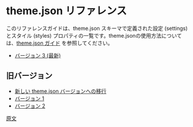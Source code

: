 <!-- 
# Theme.json Reference
 -->
# theme.json リファレンス

<!-- 
This reference guide lists the settings and style properties defined in the theme.json schema. See the [theme.json how to guide](/docs/how-to-guides/themes/global-settings-and-styles.md) for examples and guide on how to use the theme.json file in your theme.
 -->
このリファレンスガイドは、theme.json スキーマで定義された設定 (settings) とスタイル (styles) プロパティの一覧です。theme.jsonの使用方法については、[theme.json ガイド](https://ja.wordpress.org/team/handbook/block-editor/how-to-guides/themes/global-settings-and-styles) を参照してください。

<!-- 
-   [Version 3 (latest)](/docs/reference-guides/theme-json-reference/theme-json-living.md)
 -->
-   [バージョン 3 (最新)](https://ja.wordpress.org/team/handbook/block-editor/reference-guides/theme-json-reference/theme-json-living/)

<!-- 
## Older versions
 -->
## 旧バージョン

<!-- 
-   [Migrating to Newer Theme.json Versions](/docs/reference-guides/theme-json-reference/theme-json-migrations.md)
-   [Version 1](/docs/reference-guides/theme-json-reference/theme-json-v1.md)
-   [Version 2](/docs/reference-guides/theme-json-reference/theme-json-v2.md)
 -->
-   [新しい theme.json バージョンへの移行](https://ja.wordpress.org/team/handbook/block-editor/reference-guides/theme-json-reference/theme-json-migrations/)
-   [バージョン 1](https://ja.wordpress.org/team/handbook/block-editor/reference-guides/theme-json-reference/theme-json-v1/)
-   [バージョン 2](https://ja.wordpress.org/team/handbook/block-editor/reference-guides/theme-json-reference/theme-json-v2/)

[原文](https://github.com/WordPress/gutenberg/blob/trunk/docs/reference-guides/theme-json-reference/README.md)
